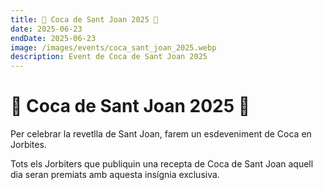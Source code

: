 ```yaml
---
title: 🥧 Coca de Sant Joan 2025 🥧
date: 2025-06-23
endDate: 2025-06-23
image: /images/events/coca_sant_joan_2025.webp
description: Event de Coca de Sant Joan 2025
---
```


# 🥧 Coca de Sant Joan 2025 🥧

Per celebrar la revetlla de Sant Joan, farem un esdeveniment de Coca en Jorbites.

Tots els Jorbiters que publiquin una recepta de Coca de Sant Joan aquell dia seran premiats amb aquesta insígnia exclusiva.
